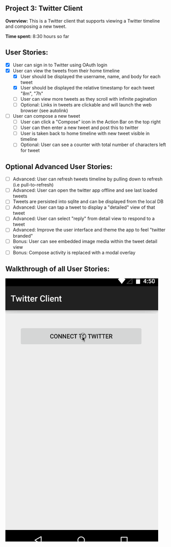 Project 3: Twitter Client
-------------------------

**Overview:** This is a Twitter client that supports viewing a Twitter timeline and composing a new tweet.

**Time spent:** 8:30 hours so far

User Stories:
-------------

- [x] User can sign in to Twitter using OAuth login
- [x] User can view the tweets from their home timeline
    - [x] User should be displayed the username, name, and body for each tweet
    - [x] User should be displayed the relative timestamp for each tweet "8m", "7h"
    - [ ] User can view more tweets as they scroll with infinite pagination
    - [ ] Optional: Links in tweets are clickable and will launch the web browser (see autolink)
- [ ] User can compose a new tweet
    - [ ] User can click a "Compose" icon in the Action Bar on the top right
    - [ ] User can then enter a new tweet and post this to twitter
    - [ ] User is taken back to home timeline with new tweet visible in timeline
    - [ ] Optional: User can see a counter with total number of characters left for tweet

Optional Advanced User Stories:
------------------------------

- [ ] Advanced: User can refresh tweets timeline by pulling down to refresh (i.e pull-to-refresh)
- [ ] Advanced: User can open the twitter app offline and see last loaded tweets
- [ ] Tweets are persisted into sqlite and can be displayed from the local DB
- [ ] Advanced: User can tap a tweet to display a "detailed" view of that tweet
- [ ] Advanced: User can select "reply" from detail view to respond to a tweet
- [ ] Advanced: Improve the user interface and theme the app to feel "twitter branded"
- [ ] Bonus: User can see embedded image media within the tweet detail view
- [ ] Bonus: Compose activity is replaced with a modal overlay

Walkthrough of all User Stories:
-------------------------------

![](Walkthrough.gif)
